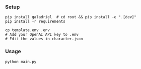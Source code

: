 ### Setup

```shell
pip install galadriel  # cd root && pip install -e ".[dev]"
pip install -r requirements

cp template.env .env
# Add your OpenAI API key to .env
# Edit the values in character.json
```


### Usage

```shell
python main.py
```